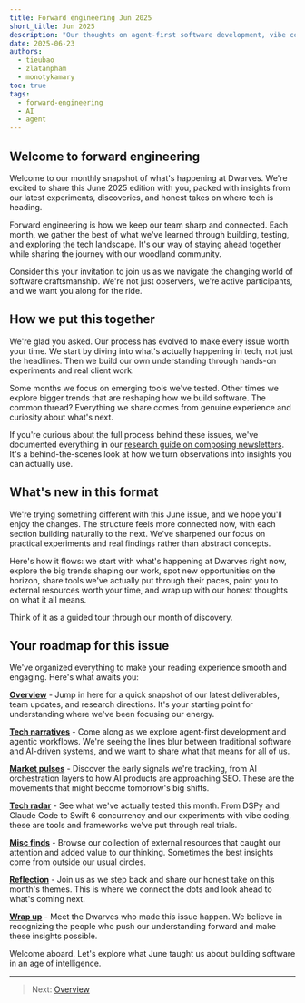 ```yaml
---
title: Forward engineering Jun 2025
short_title: Jun 2025
description: "Our thoughts on agent-first software development, vibe coding, our latest tool experiments, and current funding and hiring trends."
date: 2025-06-23
authors:
  - tieubao
  - zlatanpham
  - monotykamary
toc: true
tags:
  - forward-engineering
  - AI
  - agent
---
```


## Welcome to forward engineering

Welcome to our monthly snapshot of what's happening at Dwarves. We're excited to share this June 2025 edition with you, packed with insights from our latest experiments, discoveries, and honest takes on where tech is heading.

Forward engineering is how we keep our team sharp and connected. Each month, we gather the best of what we've learned through building, testing, and exploring the tech landscape. It's our way of staying ahead together while sharing the journey with our woodland community.

Consider this your invitation to join us as we navigate the changing world of software craftsmanship. We're not just observers, we're active participants, and we want you along for the ride.

## How we put this together

We're glad you asked. Our process has evolved to make every issue worth your time. We start by diving into what's actually happening in tech, not just the headlines. Then we build our own understanding through hands-on experiments and real client work.

Some months we focus on emerging tools we've tested. Other times we explore bigger trends that are reshaping how we build software. The common thread? Everything we share comes from genuine experience and curiosity about what's next.

If you're curious about the full process behind these issues, we've documented everything in our [research guide on composing newsletters](https://memo.d.foundation/research/compose). It's a behind-the-scenes look at how we turn observations into insights you can actually use.

## What's new in this format

We're trying something different with this June issue, and we hope you'll enjoy the changes. The structure feels more connected now, with each section building naturally to the next. We've sharpened our focus on practical experiments and real findings rather than abstract concepts.

Here's how it flows: we start with what's happening at Dwarves right now, explore the big trends shaping our work, spot new opportunities on the horizon, share tools we've actually put through their paces, point you to external resources worth your time, and wrap up with our honest thoughts on what it all means.

Think of it as a guided tour through our month of discovery.

## Your roadmap for this issue

We've organized everything to make your reading experience smooth and engaging. Here's what awaits you:

**[Overview](01-overview.md)** - Jump in here for a quick snapshot of our latest deliverables, team updates, and research directions. It's your starting point for understanding where we've been focusing our energy.

**[Tech narratives](02-narrative.md)** - Come along as we explore agent-first development and agentic workflows. We're seeing the lines blur between traditional software and AI-driven systems, and we want to share what that means for all of us.

**[Market pulses](03-pulse.md)** - Discover the early signals we're tracking, from AI orchestration layers to how AI products are approaching SEO. These are the movements that might become tomorrow's big shifts.

**[Tech radar](04-radar.md)** - See what we've actually tested this month. From DSPy and Claude Code to Swift 6 concurrency and our experiments with vibe coding, these are tools and frameworks we've put through real trials.

**[Misc finds](05-misc.md)** - Browse our collection of external resources that caught our attention and added value to our thinking. Sometimes the best insights come from outside our usual circles.

**[Reflection](06-reflection.md)** - Join us as we step back and share our honest take on this month's themes. This is where we connect the dots and look ahead to what's coming next.

**[Wrap up](07-wrap.md)** - Meet the Dwarves who made this issue happen. We believe in recognizing the people who push our understanding forward and make these insights possible.

Welcome aboard. Let's explore what June taught us about building software in an age of intelligence.

---

> Next: [Overview](01-overview.md)
